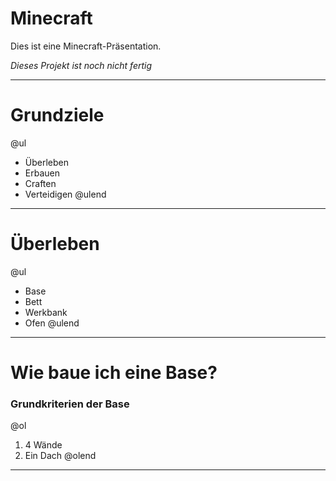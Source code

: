 # Minecraft

Dies ist eine Minecraft-Präsentation.

_Dieses Projekt ist noch nicht fertig_

---

# Grundziele

@ul
- Überleben
- Erbauen
- Craften
- Verteidigen
@ulend

---

# Überleben

@ul
- Base
- Bett
- Werkbank
- Ofen
@ulend

---

# Wie baue ich eine Base?

### Grundkriterien der Base

@ol
1. 4 Wände 
1. Ein Dach
@olend

---
